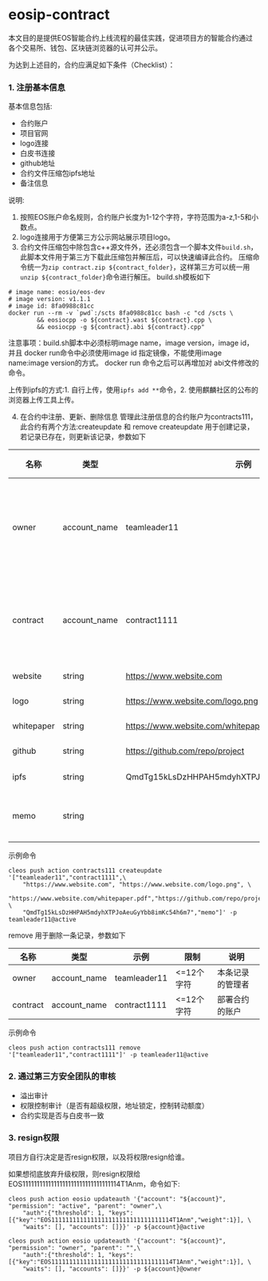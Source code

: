 # eosip-contract

本文目的是提供EOS智能合约上线流程的最佳实践，促进项目方的智能合约通过各个交易所、钱包、区块链浏览器的认可并公示。

为达到上述目的，合约应满足如下条件（Checklist）：

### 1. 注册基本信息
基本信息包括:
- 合约账户
- 项目官网
- logo连接 
- 白皮书连接 
- github地址
- 合约文件压缩包ipfs地址 
- 备注信息

说明:
1. 按照EOS账户命名规则，合约账户长度为1-12个字符，字符范围为a-z,1-5和小数点。  
2. logo连接用于方便第三方公示网站展示项目logo。  
3. 合约文件压缩包中除包含c++源文件外，还必须包含一个脚本文件`build.sh`，此脚本文件用于第三方下载此压缩包并解压后，可以快速编译此合约。
压缩命令统一为`zip contract.zip ${contract_folder}`，这样第三方可以统一用`unzip ${contract_folder}`命令进行解压。
build.sh模板如下
``` 
# image name: eosio/eos-dev
# image version: v1.1.1
# image id: 8fa0988c81cc
docker run --rm -v `pwd`:/scts 8fa0988c81cc bash -c "cd /scts \
        && eosiocpp -o ${contract}.wast ${contract}.cpp \
        && eosiocpp -g ${contract}.abi ${contract}.cpp"
```
注意事项：build.sh脚本中必须标明image name，image version，image id，并且 docker run命令中必须使用image id 指定镜像，不能使用image name:image version的方式。
docker run 命令之后可以再增加对 abi文件修改的命令。

上传到ipfs的方式:1. 自行上传，使用`ipfs add **`命令，2. 使用麒麟社区的公布的浏览器上传工具上传。

4. 在合约中注册、更新、删除信息
管理此注册信息的合约账户为contracts111，此合约有两个方法:createupdate 和 remove
createupdate 用于创建记录，若记录已存在，则更新该记录，参数如下   

| 名称  | 类型  | 示例  | 限制 | 说明 |
|---|---|---|---|---|
| owner     | account_name  | teamleader11  | <=12个字符 | 本条记录的管理者 |
| contract  | account_name  | contract1111  | <=12个字符  |部署合约的账户 |
| website   | string  | https://www.website.com  | <=50个字符 |  |
| logo      | string  | https://www.website.com/logo.png  | <=100个字符 |  |
| whitepaper| string  | https://www.website.com/whitepaper.pdf | <=100个字符 |  |
| github    | string  | https://github.com/repo/project  | <=100个字符 |  |
| ipfs      | string  | QmdTg15kLsDzHHPAH5mdyhXTPJoAeuGyYbb8imKc54h6m7 | =46个字符 |  |
| memo      | string  |  | <=300个字符 | 一段文字 |

示例命令
```
cleos push action contracts111 createupdate '["teamleader11","contract1111",\
    "https://www.website.com", "https://www.website.com/logo.png", \
    "https://www.website.com/whitepaper.pdf","https://github.com/repo/project", \
    "QmdTg15kLsDzHHPAH5mdyhXTPJoAeuGyYbb8imKc54h6m7","memo"]' -p teamleader11@active
```

remove 用于删除一条记录，参数如下 
  
| 名称  | 类型  | 示例  | 限制 | 说明 |
|---|---|---|---|---|
| owner     | account_name  | teamleader11  | <=12个字符 | 本条记录的管理者 |
| contract  | account_name  | contract1111  | <=12个字符  |部署合约的账户 |

示例命令
```
cleos push action contracts111 remove '["teamleader11","contract1111"]' -p teamleader11@active
```

### 2. 通过第三方安全团队的审核
   - 溢出审计
   - 权限控制审计（是否有超级权限，地址锁定，控制转动额度）
   - 合约实现是否与白皮书一致 

### 3. resign权限  
项目方自行决定是否resign权限，以及将权限resign给谁。 
 
如果想彻底放弃升级权限，则resign权限给 EOS1111111111111111111111111111111114T1Anm，命令如下:
``` 
cleos push action eosio updateauth '{"account": "${account}", "permission": "active", "parent": "owner",\
    "auth":{"threshold": 1, "keys": [{"key":"EOS1111111111111111111111111111111114T1Anm","weight":1}], \
    "waits": [], "accounts": []}}' -p ${account}@active
    
cleos push action eosio updateauth '{"account": "${account}", "permission": "owner", "parent": "",\
    "auth":{"threshold": 1, "keys": [{"key":"EOS1111111111111111111111111111111114T1Anm","weight":1}], \
    "waits": [], "accounts": []}}' -p ${account}@owner      
```

